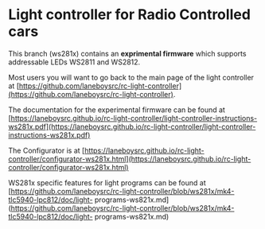 # Light controller for Radio Controlled cars

This branch (ws281x) contains an **exprimental firmware** which supports addressable LEDs WS2811 and WS2812.

Most users you will want to go back to the main page of the light controller at [https://github.com/laneboysrc/rc-light-controller](https://github.com/laneboysrc/rc-light-controller).

The documentation for the experimental firmware can be found at [https://laneboysrc.github.io/rc-light-controller/light-controller-instructions-ws281x.pdf](https://laneboysrc.github.io/rc-light-controller/light-controller-instructions-ws281x.pdf)

The Configurator is at [https://laneboysrc.github.io/rc-light-controller/configurator-ws281x.html](https://laneboysrc.github.io/rc-light-controller/configurator-ws281x.html)

WS281x specific features for light programs can be found at [https://github.com/laneboysrc/rc-light-controller/blob/ws281x/mk4-tlc5940-lpc812/doc/light-
programs-ws821x.md](https://github.com/laneboysrc/rc-light-controller/blob/ws281x/mk4-tlc5940-lpc812/doc/light-
programs-ws821x.md)